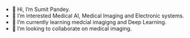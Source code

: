 - 👋 Hi, I’m Sumit Pandey.
- 👀 I’m interested Medical AI, Medical Imaging and Electronic systems. 
- 🌱 I’m currently learning medcial imagigng and Deep Learning.
- 💞️ I’m looking to collaborate on medical imaging.


<!---
sumit-ai-ml/sumit-ai-ml is a ✨ special ✨ repository because its `README.md` (this file) appears on your GitHub profile.
You can click the Preview link to take a look at your changes.
--->
